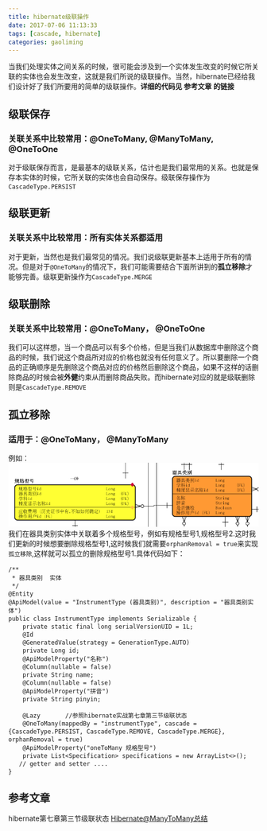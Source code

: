 ```yaml
---
title: hibernate级联操作
date: 2017-07-06 11:13:33
tags: [cascade, hibernate]
categories: gaoliming
---
```

当我们处理实体之间关系的时候，很可能会涉及到一个实体发生改变的时候它所关联的实体也会发生改变，这就是我们所说的级联操作。当然，hibernate已经给我们设计好了我们所要用的简单的级联操作。**详细的代码见 参考文章 的链接**
<!--more-->
## 级联保存
### 关联关系中比较常用：@OneToMany, @ManyToMany, @OneToOne
对于级联保存而言，是最基本的级联关系，估计也是我们最常用的关系。也就是保存本实体的时候，它所关联的实体也会自动保存。级联保存操作为``CascadeType.PERSIST``

## 级联更新
### 关联关系中比较常用：所有实体关系都适用
对于更新，当然也是我们最常见的情况。我们说级联更新基本上适用于所有的情况。但是对于``@OneToMany``的情况下，我们可能需要结合下面所讲到的**孤立移除**才能够完善。级联更新操作为``CascadeType.MERGE``

## 级联删除
### 关联关系中比较常用：@OneToMany， @OneToOne
我们可以这样想，当一个商品可以有多个价格，但是当我们从数据库中删除这个商品的时候，我们说这个商品所对应的价格也就没有任何意义了。所以要删除一个商品的正确顺序是先删除这个商品对应的价格然后删除这个商品，如果不这样的话删除商品的时候会被**外健**约束从而删除商品失败。而hibernate对应的就是级联删除则是``CascadeType.REMOVE``
## 孤立移除
### 适用于：@OneToMany， @ManyToMany
例如：
![](/images/onetomany.png)
我们在器具类别实体中关联着多个规格型号，例如有规格型号1,规格型号2.这时我们更新的时候想要删除规格型号1,这时候我们就需要``orphanRemoval = true``来实现``孤立移除``,这样就可以孤立的删除规格型号1.具体代码如下：
```
/**
 * 器具类别  实体
 */
@Entity
@ApiModel(value = "InstrumentType (器具类别)", description = "器具类别实体")
public class InstrumentType implements Serializable {
    private static final long serialVersionUID = 1L;
    @Id
    @GeneratedValue(strategy = GenerationType.AUTO)
    private Long id;
    @ApiModelProperty("名称")
    @Column(nullable = false)
    private String name;
    @Column(nullable = false)
    @ApiModelProperty("拼音")
    private String pinyin;

    @Lazy       //参照hibernate实战第七章第三节级联状态
    @OneToMany(mappedBy = "instrumentType", cascade = {CascadeType.PERSIST, CascadeType.REMOVE, CascadeType.MERGE}, orphanRemoval = true)
    @ApiModelProperty("oneToMany 规格型号")
    private List<Specification> specifications = new ArrayList<>();
   // getter and setter ....
}
```
## 参考文章
hibernate第七章第三节级联状态
[Hibernate@ManyToMany总结](https://gaoliming123.github.io/2017/06/06/ManyToMany/) 